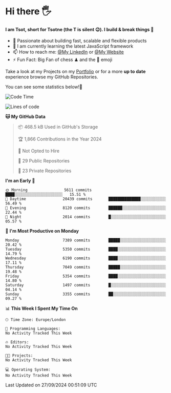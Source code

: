 # Hi there :raised_hand_with_fingers_splayed:
#### I am Tsot, short for Tsotne (the T is silent :wink:). I build & break things :space_invader:
- :telescope: Passionate about building fast, scalable and flexible products
- :seedling: I am currently learning the latest JavaScript framework 
- :mailbox: How to reach me: [@My LinkedIn](https://www.linkedin.com/in/tsotne-gvadzabia/) or [@My Website](https://tsotne.co.uk/contact)
- :zap: Fun Fact: Big Fan of chess ♟ and the 👾 emoji

Take a look at my Projects on my [Portfolio](https://tsotne.co.uk/) or for a more **up to date** experience browse my GitHub Repositories.

You can see some statistics below!:space_invader:
<!--START_SECTION:waka-->
![Code Time](http://img.shields.io/badge/Code%20Time-761%20hrs%202%20mins-blue)

![Lines of code](https://img.shields.io/badge/From%20Hello%20World%20I%27ve%20Written-13.0%20million%20lines%20of%20code-blue)

**🐱 My GitHub Data** 

> 📦 468.5 kB Used in GitHub's Storage 
 > 
> 🏆 1,866 Contributions in the Year 2024
 > 
> 🚫 Not Opted to Hire
 > 
> 📜 29 Public Repositories 
 > 
> 🔑 23 Private Repositories 
 > 
**I'm an Early 🐤** 

```text
🌞 Morning                5611 commits        ████░░░░░░░░░░░░░░░░░░░░░   15.51 % 
🌆 Daytime                20439 commits       ██████████████░░░░░░░░░░░   56.49 % 
🌃 Evening                8120 commits        ██████░░░░░░░░░░░░░░░░░░░   22.44 % 
🌙 Night                  2014 commits        █░░░░░░░░░░░░░░░░░░░░░░░░   05.57 % 
```
📅 **I'm Most Productive on Monday** 

```text
Monday                   7389 commits        █████░░░░░░░░░░░░░░░░░░░░   20.42 % 
Tuesday                  5350 commits        ████░░░░░░░░░░░░░░░░░░░░░   14.79 % 
Wednesday                6190 commits        ████░░░░░░░░░░░░░░░░░░░░░   17.11 % 
Thursday                 7049 commits        █████░░░░░░░░░░░░░░░░░░░░   19.48 % 
Friday                   5354 commits        ████░░░░░░░░░░░░░░░░░░░░░   14.80 % 
Saturday                 1497 commits        █░░░░░░░░░░░░░░░░░░░░░░░░   04.14 % 
Sunday                   3355 commits        ██░░░░░░░░░░░░░░░░░░░░░░░   09.27 % 
```


📊 **This Week I Spent My Time On** 

```text
🕑︎ Time Zone: Europe/London

💬 Programming Languages: 
No Activity Tracked This Week

🔥 Editors: 
No Activity Tracked This Week

🐱‍💻 Projects: 
No Activity Tracked This Week

💻 Operating System: 
No Activity Tracked This Week
```


 Last Updated on 27/09/2024 00:51:09 UTC
<!--END_SECTION:waka-->
